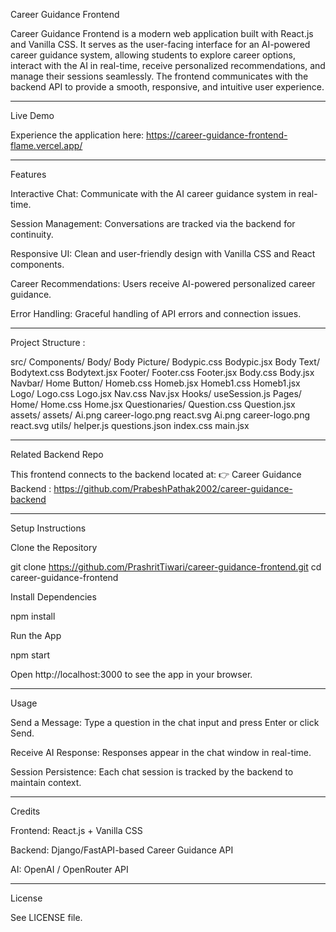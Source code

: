 Career Guidance Frontend

Career Guidance Frontend is a modern web application built with React.js and Vanilla CSS. It serves as the user-facing interface for an AI-powered career guidance system, allowing students to explore career options, interact with the AI in real-time, receive personalized recommendations, and manage their sessions seamlessly. The frontend communicates with the backend API to provide a smooth, responsive, and intuitive user experience.

--------------------------------------------------------------------------------------------------------------------------------------------------------------------------------------------
Live Demo

Experience the application here:
https://career-guidance-frontend-flame.vercel.app/

--------------------------------------------------------------------------------------------------------------------------------------------------------------------------------------------

Features

Interactive Chat: Communicate with the AI career guidance system in real-time.

Session Management: Conversations are tracked via the backend for continuity.

Responsive UI: Clean and user-friendly design with Vanilla CSS and React components.

Career Recommendations: Users receive AI-powered personalized career guidance.

Error Handling: Graceful handling of API errors and connection issues.

--------------------------------------------------------------------------------------------------------------------------------------------------------------------------------------------

Project Structure : 

src/
Components/
  Body/
   Body Picture/
    Bodypic.css
    Bodypic.jsx
   Body Text/
    Bodytext.css
    Bodytext.jsx
   Footer/
    Footer.css
    Footer.jsx
   Body.css
   Body.jsx
  Navbar/
   Home Button/
    Homeb.css
    Homeb.jsx
    Homeb1.css
    Homeb1.jsx
   Logo/
    Logo.css
    Logo.jsx
   Nav.css
   Nav.jsx
 Hooks/
  useSession.js
 Pages/
  Home/
   Home.css
   Home.jsx
  Questionaries/
   Question.css
   Question.jsx
 assets/
  assets/
   Ai.png
   career-logo.png
   react.svg
  Ai.png
  career-logo.png
  react.svg
 utils/
  helper.js
  questions.json
 index.css
 main.jsx

--------------------------------------------------------------------------------------------------------------------------------------------------------------------------------------------

Related Backend Repo

This frontend connects to the backend located at:
👉 Career Guidance Backend : https://github.com/PrabeshPathak2002/career-guidance-backend

--------------------------------------------------------------------------------------------------------------------------------------------------------------------------------------------

Setup Instructions

Clone the Repository

git clone https://github.com/PrashritTiwari/career-guidance-frontend.git
cd career-guidance-frontend


Install Dependencies

npm install

Run the App

npm start

Open http://localhost:3000
 to see the app in your browser.

--------------------------------------------------------------------------------------------------------------------------------------------------------------------------------------------

Usage

Send a Message: Type a question in the chat input and press Enter or click Send.

Receive AI Response: Responses appear in the chat window in real-time.

Session Persistence: Each chat session is tracked by the backend to maintain context.

--------------------------------------------------------------------------------------------------------------------------------------------------------------------------------------------

Credits

Frontend: React.js + Vanilla CSS

Backend: Django/FastAPI-based Career Guidance API

AI: OpenAI / OpenRouter API

--------------------------------------------------------------------------------------------------------------------------------------------------------------------------------------------

License

See LICENSE file.
